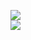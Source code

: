 [![](https://img.shields.io/badge/Made%20With-Github%20Spray-lightgrey.svg?style=for-the-badge&logo=github)](https://github.com/Annihil/github-spray#11370)  
[![](https://i.imgur.com/2DrTn0Z.gif)](https://github.com/Annihil/github-spray)